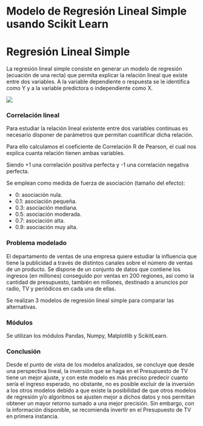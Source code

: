 # Modelo de Regresión Lineal Simple usando Scikit Learn

# Regresión Lineal Simple

La regresión lineal simple consiste en generar un modelo de regresión (ecuación de una recta) que permita explicar la relación lineal que existe entre dos variables. A la variable dependiente o respuesta se le identifica como Y y a la variable predictora o independiente como X.

![](https://i.imgur.com/r0WJWB8.png)

### Correlación lineal

Para estudiar la relación lineal existente entre dos variables continuas es necesario disponer de parámetros que permitan cuantificar dicha relación.

Para ello calculamos el coeficiente de Correlación R de Pearson, el cual nos explica cuanta relación tienen ambas variables.

Siendo +1 una correlación positiva perfecta y -1 una correlación negativa perfecta.

Se emplean como medida de fuerza de asociación (tamaño del efecto):

*   0: asociación nula.
*   0.1: asociación pequeña.
*   0.3: asociación mediana.
*   0.5: asociación moderada.
*   0.7: asociación alta.
*   0.9: asociación muy alta.

### Problema modelado

El departamento de ventas de una empresa quiere estudiar la influencia que tiene la publicidad a través de distintos canales sobre el número de ventas de un producto. Se dispone de un conjunto de datos que contiene los ingresos (en millones) conseguido por ventas en 200 regiones, así como la cantidad de presupuesto, también en millones, destinado a anuncios por radio, TV y periódicos en cada una de ellas.

Se realizan 3 modelos de regresión lineal simple para comparar las alternativas.

### Módulos

Se utilizan los módulos Pandas, Numpy, Matplotlib y ScikitLearn.

### Conclusión
Desde el punto de vista de los modelos analizados, se concluye que desde una perspectiva lineal, la inversión que se haga en el Presupuesto de TV tiene un mejor ajuste, y con este modelo es más preciso predecir cuanto sería el ingreso esperado, no obstante, no es posible excluir de la inversión a los otros modelos debido a que existe la posibilidad de que otros modelos de regresión y/o algoritmos se ajusten mejor a dichos datos y nos permitan obtener un mayor retorno sumado a una mejor precisión.
Sin embargo, con la información disponible, se recomienda invertir en el Presupuesto de TV en primera instancia.

